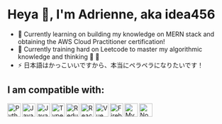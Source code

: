 # Heya 👋, I'm Adrienne, aka idea456
- 🔭 Currently learning on building my knowledge on MERN stack and obtaining the AWS Cloud Practitioner certification!
- 🌱 Currently training hard on Leetcode to master my algorithmic knowledge and thinking 💪 🧠 
- ⚡ 日本語はかっこいいですから、本当にペラペラになりたいです！

## I am compatible with:
<img align="left" alt="Python" width="30px" height="30px" src="https://cdn.jsdelivr.net/npm/simple-icons@v3/icons/python.svg" />
<img align="left" alt="Java" width="30px" height="30px" src="https://cdn.jsdelivr.net/npm/simple-icons@v3/icons/java.svg" />
<img align="left" alt="Javascript" width="30px" height="30px" src="https://cdn.jsdelivr.net/npm/simple-icons@v3/icons/javascript.svg" />
<img align="left" alt="Typescript" width="30px" height="30px" src="https://cdn.jsdelivr.net/npm/simple-icons@v3/icons/typescript.svg" />
<img align="left" alt="Redux" width="30px" height="30px" src="https://cdn.jsdelivr.net/npm/simple-icons@v3/icons/redux.svg" />
<img align="left" alt="React" width="30px" height="30px" src="https://cdn.jsdelivr.net/npm/simple-icons@v3/icons/react.svg" />
<img align="left" alt="Vue" width="30px" height="30px" src="https://cdn.jsdelivr.net/npm/simple-icons@v3/icons/vue-dot-js.svg" />
<img align="left" alt="Firebase" width="30px" height="30px" src="https://cdn.jsdelivr.net/npm/simple-icons@v3/icons/firebase.svg" />
<img align="left" alt="MySQL" width="30px" height="30px" src="https://cdn.jsdelivr.net/npm/simple-icons@v3/icons/mysql.svg" />
<img align="left" alt="NodeJS" width="30px" height="30px" src="https://cdn.jsdelivr.net/npm/simple-icons@v3/icons/node-dot-js.svg" />





